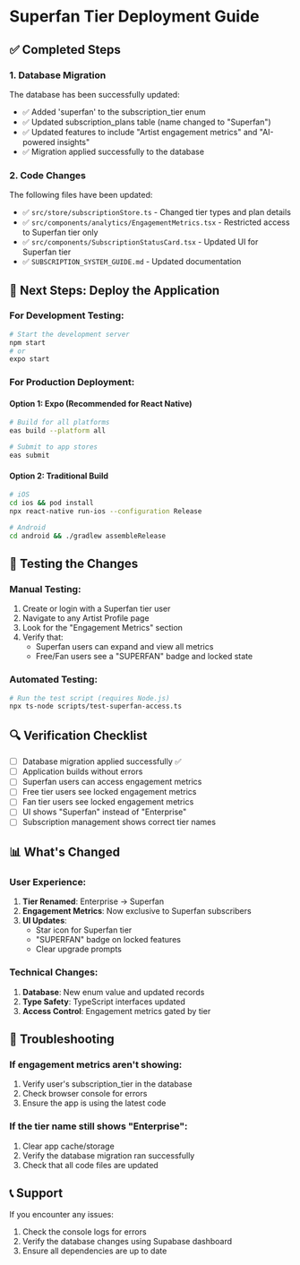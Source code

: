 # Superfan Tier Deployment Guide

## ✅ Completed Steps

### 1. Database Migration
The database has been successfully updated:
- ✅ Added 'superfan' to the subscription_tier enum
- ✅ Updated subscription_plans table (name changed to "Superfan")
- ✅ Updated features to include "Artist engagement metrics" and "AI-powered insights"
- ✅ Migration applied successfully to the database

### 2. Code Changes
The following files have been updated:
- ✅ `src/store/subscriptionStore.ts` - Changed tier types and plan details
- ✅ `src/components/analytics/EngagementMetrics.tsx` - Restricted access to Superfan tier only
- ✅ `src/components/SubscriptionStatusCard.tsx` - Updated UI for Superfan tier
- ✅ `SUBSCRIPTION_SYSTEM_GUIDE.md` - Updated documentation

## 📱 Next Steps: Deploy the Application

### For Development Testing:
```bash
# Start the development server
npm start
# or
expo start
```

### For Production Deployment:

#### Option 1: Expo (Recommended for React Native)
```bash
# Build for all platforms
eas build --platform all

# Submit to app stores
eas submit
```

#### Option 2: Traditional Build
```bash
# iOS
cd ios && pod install
npx react-native run-ios --configuration Release

# Android
cd android && ./gradlew assembleRelease
```

## 🧪 Testing the Changes

### Manual Testing:
1. Create or login with a Superfan tier user
2. Navigate to any Artist Profile page
3. Look for the "Engagement Metrics" section
4. Verify that:
   - Superfan users can expand and view all metrics
   - Free/Fan users see a "SUPERFAN" badge and locked state

### Automated Testing:
```bash
# Run the test script (requires Node.js)
npx ts-node scripts/test-superfan-access.ts
```

## 🔍 Verification Checklist

- [ ] Database migration applied successfully ✅
- [ ] Application builds without errors
- [ ] Superfan users can access engagement metrics
- [ ] Free tier users see locked engagement metrics
- [ ] Fan tier users see locked engagement metrics
- [ ] UI shows "Superfan" instead of "Enterprise"
- [ ] Subscription management shows correct tier names

## 📊 What's Changed

### User Experience:
1. **Tier Renamed**: Enterprise → Superfan
2. **Engagement Metrics**: Now exclusive to Superfan subscribers
3. **UI Updates**: 
   - Star icon for Superfan tier
   - "SUPERFAN" badge on locked features
   - Clear upgrade prompts

### Technical Changes:
1. **Database**: New enum value and updated records
2. **Type Safety**: TypeScript interfaces updated
3. **Access Control**: Engagement metrics gated by tier

## 🚨 Troubleshooting

### If engagement metrics aren't showing:
1. Verify user's subscription_tier in the database
2. Check browser console for errors
3. Ensure the app is using the latest code

### If the tier name still shows "Enterprise":
1. Clear app cache/storage
2. Verify the database migration ran successfully
3. Check that all code files are updated

## 📞 Support

If you encounter any issues:
1. Check the console logs for errors
2. Verify the database changes using Supabase dashboard
3. Ensure all dependencies are up to date
